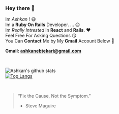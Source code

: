 ### Hey there 👋

Im *Ashkan* ! :smiley: <br>
Im a **Ruby On Rails** Developer. ... :wink: <br>
Im *Really Intrested* in **React** and **Rails**. :heart: <br>
Feel Free For Asking Questions :kissing_heart: <br>
You Can **Contact** Me by My **Gmail** Account Below :facepunch: <br>

**Gmail: ashkanebtekari@gmail.com**

<br>

![Ashkan's github stats](https://github-readme-stats.vercel.app/api?username=Chamepp&show_icons=true&theme=green) <br>
[![Top Langs](https://github-readme-stats.vercel.app/api/top-langs/?username=Chamepp&layout=compact)](https://github.com/Chamepp/Chamepp)

<br>

> “Fix the Cause, Not the Symptom.”
> -  Steve Maguire

<br>
